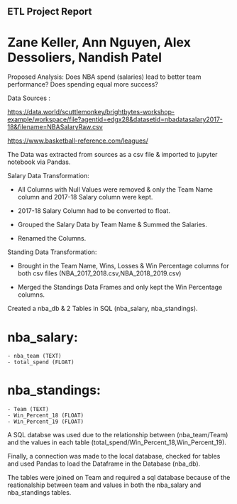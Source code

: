 ## ETL Project Report
# Zane Keller, Ann Nguyen, Alex Dessoliers, Nandish Patel

Proposed Analysis: Does NBA spend (salaries) lead to better team performance? Does spending equal more success?

Data Sources :

https://data.world/scuttlemonkey/brightbytes-workshop-example/workspace/file?agentid=edgx28&datasetid=nbadatasalary2017-18&filename=NBASalaryRaw.csv

https://www.basketball-reference.com/leagues/

The Data was extracted from sources as a csv file & imported to jupyter notebook via Pandas.

Salary Data Transformation:
  - All Columns with Null Values were removed & only the Team Name column and 2017-18 Salary column were kept.
  
  - 2017-18 Salary Column had to be converted to float.
  
  - Grouped the Salary Data by Team Name & Summed the Salaries.
  
  - Renamed the Columns.

Standing Data Transformation:
  - Brought in the Team Name, Wins, Losses & Win Percentage columns for both csv files (NBA_2017_2018.csv,NBA_2018_2019.csv)

  - Merged the Standings Data Frames and only kept the Win Percentage columns.

Created a nba_db & 2 Tables in SQL (nba_salary, nba_standings).

# nba_salary:
	- nba_team (TEXT)
	- total_spend (FLOAT)

# nba_standings:
	- Team (TEXT)
	- Win_Percent_18 (FLOAT)
	- Win_Percent_19 (FLOAT)

A SQL databse was used due to the relationship between (nba_team/Team) and the values in each table (total_spend/Win_Percent_18,Win_Percent_19).

Finally,  a connection was made to the local database, checked for tables and used Pandas to load the Dataframe in the Database (nba_db).

The tables were joined on Team and required a sql database because of the reationalship between team and values in both the nba_salary and nba_standings tables.
